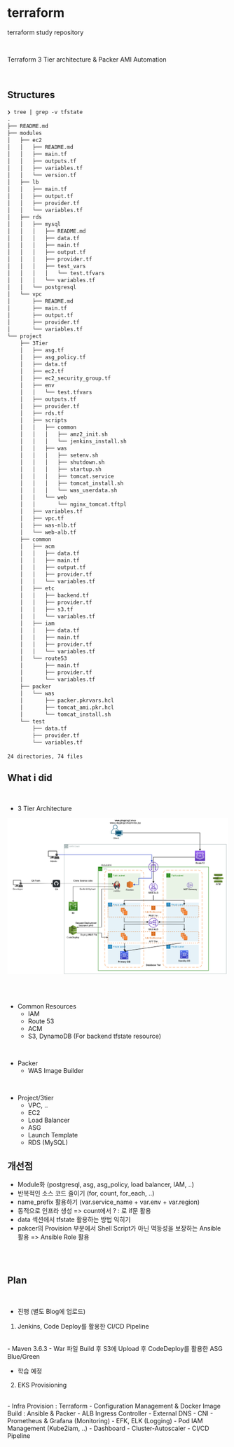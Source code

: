 # terraform
terraform study repository

<br>

Terraform 3 Tier architecture & Packer AMI Automation

<br>

## Structures
```
❯ tree | grep -v tfstate
.
├── README.md
├── modules
│   ├── ec2
│   │   ├── README.md
│   │   ├── main.tf
│   │   ├── outputs.tf
│   │   ├── variables.tf
│   │   └── version.tf
│   ├── lb
│   │   ├── main.tf
│   │   ├── output.tf
│   │   ├── provider.tf
│   │   └── variables.tf
│   ├── rds
│   │   ├── mysql
│   │   │   ├── README.md
│   │   │   ├── data.tf
│   │   │   ├── main.tf
│   │   │   ├── output.tf
│   │   │   ├── provider.tf
│   │   │   ├── test_vars
│   │   │   │   └── test.tfvars
│   │   │   └── variables.tf
│   │   └── postgresql
│   └── vpc
│       ├── README.md
│       ├── main.tf
│       ├── output.tf
│       ├── provider.tf
│       └── variables.tf
└── project
    ├── 3Tier
    │   ├── asg.tf
    │   ├── asg_policy.tf
    │   ├── data.tf
    │   ├── ec2.tf
    │   ├── ec2_security_group.tf
    │   ├── env
    │   │   └── test.tfvars
    │   ├── outputs.tf
    │   ├── provider.tf
    │   ├── rds.tf
    │   ├── scripts
    │   │   ├── common
    │   │   │   ├── amz2_init.sh
    │   │   │   └── jenkins_install.sh
    │   │   ├── was
    │   │   │   ├── setenv.sh
    │   │   │   ├── shutdown.sh
    │   │   │   ├── startup.sh
    │   │   │   ├── tomcat.service
    │   │   │   ├── tomcat_install.sh
    │   │   │   └── was_userdata.sh
    │   │   └── web
    │   │       └── nginx_tomcat.tftpl
    │   ├── variables.tf
    │   ├── vpc.tf
    │   ├── was-nlb.tf
    │   └── web-alb.tf
    ├── common
    │   ├── acm
    │   │   ├── data.tf
    │   │   ├── main.tf
    │   │   ├── output.tf
    │   │   ├── provider.tf
    │   │   └── variables.tf
    │   ├── etc
    │   │   ├── backend.tf
    │   │   ├── provider.tf
    │   │   ├── s3.tf
    │   │   └── variables.tf
    │   ├── iam
    │   │   ├── data.tf
    │   │   ├── main.tf
    │   │   ├── provider.tf
    │   │   └── variables.tf
    │   └── route53
    │       ├── main.tf
    │       ├── provider.tf
    │       └── variables.tf
    ├── packer
    │   └── was
    │       ├── packer.pkrvars.hcl
    │       ├── tomcat_ami.pkr.hcl
    │       └── tomcat_install.sh
    └── test
        ├── data.tf
        ├── provider.tf
        └── variables.tf

24 directories, 74 files
```

## What i did
<br>

* 3 Tier Architecture  

![archutecture](./images/archutecture.png)

<br><br>

- Common Resources
    - IAM
    - Route 53
    - ACM
    - S3, DynamoDB (For backend tfstate resource)

<br>

- Packer
    - WAS Image Builder

<br>

- Project/3tier
    - VPC, ..
    - EC2
    - Load Balancer
    - ASG
    - Launch Template
    - RDS (MySQL)

## 개선점

- Module화 (postgresql, asg, asg_policy, load balancer, IAM, ..)
- 반복적인 소스 코드 줄이기 (for, count, for_each, ..)
- name_prefix 활용하기 (var.service_name + var.env + var.region)
- 동적으로 인프라 생성 => count에서 ? : 로 if문 활용
- data 섹션에서 tfstate 활용하는 방법 익히기
- pakcer의 Provision 부분에서 Shell Script가 아닌 멱등성을 보장하는 Ansible 활용
    => Ansible Role 활용

<br>

<br>

## Plan

<br>

- 진행 (별도 Blog에 업로드)

1. Jenkins, Code Deploy를 활용한 CI/CD Pipeline
<br>
    - Maven 3.6.3
    - War 파일 Build 후 S3에 Upload 후 CodeDeploy를 활용한 ASG Blue/Green

<br>

- 학습 예정

2. EKS Provisioning
<br>
    - Infra Provision : Terraform
    - Configuration Management & Docker Image Build : Ansible & Packer
    - ALB Ingress Controller
    - External DNS
    - CNI
    - Prometheus & Grafana (Monitoring)
    - EFK, ELK (Logging)
    - Pod IAM Management (Kube2iam, ..)
    - Dashboard
    - Cluster-Autoscaler
    - CI/CD Pipeline